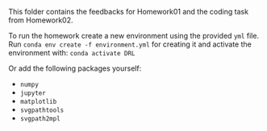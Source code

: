 This folder contains the feedbacks for Homework01 and the coding task from Homework02.

To run the homework create a new environment using the provided ```yml``` file. Run ```conda env create -f environment.yml``` for creating it
and activate the environment with: ```conda activate DRL```

Or add the following packages yourself:

- ```numpy```
- ```jupyter```
- ```matplotlib```
- ```svgpathtools```
- ```svgpath2mpl```
